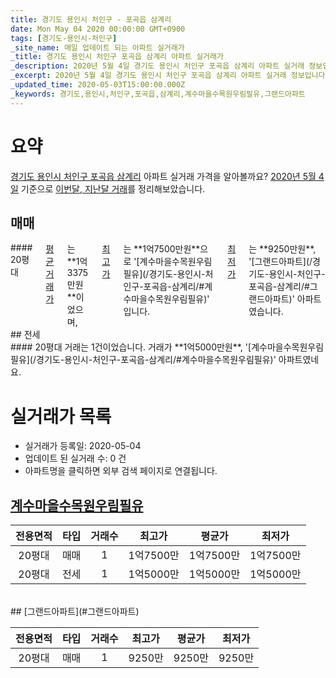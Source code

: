 ```yaml
---
title: 경기도 용인시 처인구 - 포곡읍 삼계리
date: Mon May 04 2020 00:00:00 GMT+0900
tags: [경기도-용인시-처인구]
_site_name: 매일 업데이트 되는 아파트 실거래가
_title: 경기도 용인시 처인구 포곡읍 삼계리 아파트 실거래가
_description: 2020년 5월 4일 경기도 용인시 처인구 포곡읍 삼계리 아파트 실거래 정보입니다. 2건 아파트 정보가 있습니다.
_excerpt: 2020년 5월 4일 경기도 용인시 처인구 포곡읍 삼계리 아파트 실거래 정보입니다. 2건 아파트 정보가 있습니다.
_updated_time: 2020-05-03T15:00:00.000Z
_keywords: 경기도,용인시,처인구,포곡읍,삼계리,계수마을수목원우림필유,그랜드아파트
---
```





# 요약
<ins>경기도 용인시 처인구 포곡읍 삼계리</ins> 아파트 실거래 가격을 알아볼까요? <ins>2020년 5월 4일</ins> 기준으로 <ins>이번달, 지난달 거래</ins>를 정리해보았습니다.

## 매매
<div class="container">
<div class="twelve columns" markdown="1">
#### 20평대
<ins>평균 거래가</ins>는 **1억3375만원**이었으며, <ins>최고가</ins>는 **1억7500만원**으로 '[계수마을수목원우림필유](/경기도-용인시-처인구-포곡읍-삼계리/#계수마을수목원우림필유)' 입니다. <ins>최저가</ins>는 **9250만원**, '[그랜드아파트](/경기도-용인시-처인구-포곡읍-삼계리/#그랜드아파트)' 아파트였습니다.
</div>
</div>
## 전세
<div class="container">
<div class="twelve columns" markdown="1">
#### 20평대
거래는 1건이었습니다. 거래가 **1억5000만원**, '[계수마을수목원우림필유](/경기도-용인시-처인구-포곡읍-삼계리/#계수마을수목원우림필유)' 아파트였네요.
</div>
</div>



# 실거래가 목록
- 실거래가 등록일: 2020-05-04
- 업데이트 된 실거래 수: 0 건
- 아파트명을 클릭하면 외부 검색 페이지로 연결됩니다.

## [계수마을수목원우림필유](#계수마을수목원우림필유)

|전용면적|타입|거래수|최고가|평균가|최저가|
|:---:|:---:|:---:|:---:|:---:|:---:|
|20평대|<span class="deal-type-1">매매</span>|1|1억7500만|1억7500만|1억7500만|
|20평대|<span class="deal-type-2">전세</span>|1|1억5000만|1억5000만|1억5000만|

<br/>
## [그랜드아파트](#그랜드아파트)

|전용면적|타입|거래수|최고가|평균가|최저가|
|:---:|:---:|:---:|:---:|:---:|:---:|
|20평대|<span class="deal-type-1">매매</span>|1|9250만|9250만|9250만|

<br/>



